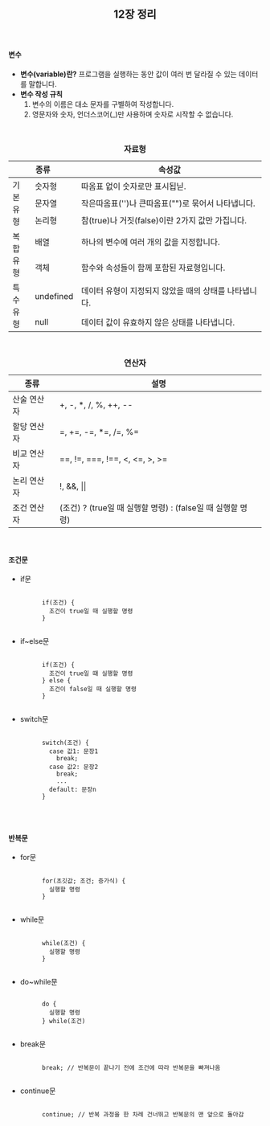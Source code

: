 <header>
  <h2>12장 정리</h2>
</header>

<body>
  <div>
    <h4>변수</h4>
    <ul>
      <li><b>변수(variable)란?</b> 프로그램을 실행하는 동안 값이 여러 번 달라질 수 있는 데이터를 말합니다.</li>
      <li><b>변수 작성 규칙</b>
        <ol>
          <li>변수의 이름은 대소 문자를 구별하여 작성합니다.</li>
          <li>영문자와 숫자, 언더스코어(_)만 사용하며 숫자로 시작할 수 없습니다.</li>
        </ol>
      </li>
    </ol>
  </div>
  <br>

  <table>
    <caption><b>자료형</b></caption>
    <thead>
      <tr>
        <th colspan="2">종류</th>
        <th>속성값</th>
      </tr>
    </thead>
    <tbody>
      <tr>
        <td rowspan="3">기본<br>유형</td>
        <td>숫자형</td>
        <td>따옴표 없이 숫자로만 표시됩닏.</td>
      </tr>
      <tr>
        <td>문자열</td>
        <td>작은따옴표('')나 큰따옴표("")로 묶어서 나타냅니다.</td>
      </tr>
      <tr>
        <td>논리형</td>
        <td>참(true)나 거짓(false)이란 2가지 값만 가집니다.</td>
      </tr>
      <tr>
        <td rowspan="2">복합<br>유형</td>
        <td>배열</td>
        <td>하나의 변수에 여러 개의 값을 지정합니다.</td>
      </tr>
      <tr>
        <td>객체</td>
        <td>함수와 속성들이 함께 포함된 자료형입니다.</td>
      </tr>
      <tr>
        <td rowspan="2">특수<br>유형</td>
        <td>undefined</td>
        <td>데이터 유형이 지정되지 않았을 때의 상태를 나타냅니다.</td>
      </tr>
      <tr>
        <td>null</td>
        <td>데이터 값이 유효하지 않은 상태를 나타냅니다.</td>
      </tr>
    </tbody>
  </table>
  <br>

  <table>
    <caption><b>연산자</b></caption>
    <thead>
      <tr>
        <th>종류</th>
        <th>설명</th>
      </tr>
    </thead>
    <tbody>
      <tr>
        <td>산술 연산자</td>
        <td>+, -, *, /, %, ++, --</td>
      </tr>
      <tr>
        <td>할당 연산자</td>
        <td>=, +=, -=, *=, /=, %=</td>
      </tr>
      <tr>
        <td>비교 연산자</td>
        <td>==, !=, ===, !==, <, <=, >, >=</td>
      </tr>
      <tr>
        <td>논리 연산자</td>
        <td>!, &&, ||</td>
      </tr>
      <tr>
        <td>조건 연산자</td>
        <td>(조건) ? (true일 때 실행할 명령) : (false일 때 실행할 명령)</td>
      </tr>
    </tbody>
  </table>
  <br>
  
  <div>
    <h4>조건문</h4>
    <ul>
      <li>if문</li>
      <pre><code>
      if(조건) {
        조건이 true일 때 실행할 명령
      }
      </code></pre>
      <li>if~else문</li>
      <pre><code>
      if(조건) {
        조건이 true일 떄 실행할 명령
      } else {
        조건이 false일 때 실행할 명령
      }
      </code></pre>
      <li>switch문</li>
      <pre><code>
      switch(조건) {
        case 값1: 문장1
          break;
        case 값2: 문장2
          break;
          ...
        default: 문장n
      }
      </code></pre>
    </ul>
  </div>
  <br>
  
  <div>
    <h4>반복문</h4>
    <ul>
      <li>for문</li>
      <pre><code>
      for(초깃값; 조건; 증가식) {
        실행할 명령
      }
      </code></pre>
      <li>while문</li>
      <pre><code>
      while(조건) {
        실행할 명령
      }
      </code></pre>
      <li>do~while문</li>
      <pre><code>
      do {
        실행할 명령
      } while(조건)
      </code></pre>
      <li>break문</li>
      <pre><code>
      break; // 반복문이 끝나기 전에 조건에 따라 반복문을 빠져나옴
      </code></pre>
      <li>continue문</li>
      <pre><code>
      continue; // 반복 과정을 한 차례 건너뛰고 반복문의 맨 앞으로 돌아감
      </code></pre>
    </ul>
  </div>
</body>